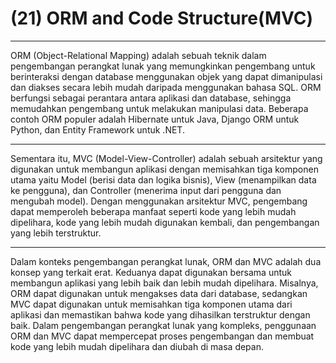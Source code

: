 # (21) ORM and Code Structure(MVC)

****************************
ORM (Object-Relational Mapping) adalah sebuah teknik dalam pengembangan perangkat lunak yang memungkinkan pengembang untuk berinteraksi dengan database menggunakan objek yang dapat dimanipulasi dan diakses secara lebih mudah daripada menggunakan bahasa SQL. ORM berfungsi sebagai perantara antara aplikasi dan database, sehingga memudahkan pengembang untuk melakukan manipulasi data. Beberapa contoh ORM populer adalah Hibernate untuk Java, Django ORM untuk Python, dan Entity Framework untuk .NET.

***************************
Sementara itu, MVC (Model-View-Controller) adalah sebuah arsitektur yang digunakan untuk membangun aplikasi dengan memisahkan tiga komponen utama yaitu Model (berisi data dan logika bisnis), View (menampilkan data ke pengguna), dan Controller (menerima input dari pengguna dan mengubah model). Dengan menggunakan arsitektur MVC, pengembang dapat memperoleh beberapa manfaat seperti kode yang lebih mudah dipelihara, kode yang lebih mudah digunakan kembali, dan pengembangan yang lebih terstruktur.

****************************
Dalam konteks pengembangan perangkat lunak, ORM dan MVC adalah dua konsep yang terkait erat. Keduanya dapat digunakan bersama untuk membangun aplikasi yang lebih baik dan lebih mudah dipelihara. Misalnya, ORM dapat digunakan untuk mengakses data dari database, sedangkan MVC dapat digunakan untuk memisahkan tiga komponen utama dari aplikasi dan memastikan bahwa kode yang dihasilkan terstruktur dengan baik. Dalam pengembangan perangkat lunak yang kompleks, penggunaan ORM dan MVC dapat mempercepat proses pengembangan dan membuat kode yang lebih mudah dipelihara dan diubah di masa depan.
